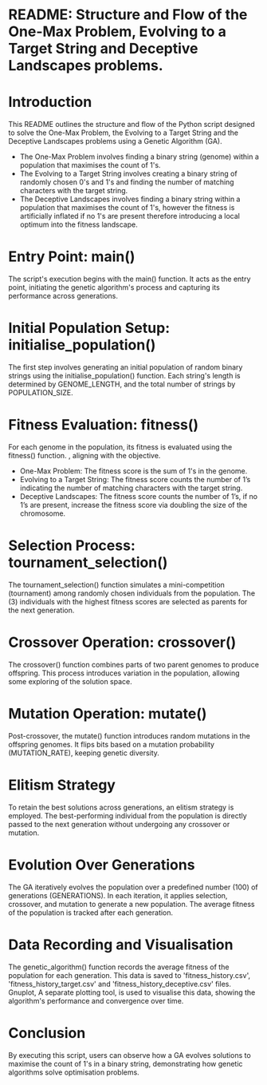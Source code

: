 # README: Structure and Flow of the One-Max Problem, Evolving to a Target String and Deceptive Landscapes problems.

# Introduction
This README outlines the structure and flow of the Python script designed to solve the One-Max Problem, the Evolving to a Target String and the Deceptive Landscapes problems using a Genetic Algorithm (GA). 
- The One-Max Problem involves finding a binary string (genome) within a population that maximises the count of 1's.
- The Evolving to a Target String involves creating a binary string of randomly chosen 0's and 1's and finding the number of matching characters with the target string.
- The Deceptive Landscapes involves finding a binary string within a population that maximises the count of 1's, however the fitness is artificially inflated if no 1's are present therefore introducing a local optimum into the fitness landscape. 

# Entry Point: main()
The script's execution begins with the main() function. It acts as the entry point, initiating the genetic algorithm's process and capturing its performance across generations.

# Initial Population Setup: initialise_population()
The first step involves generating an initial population of random binary strings using the initialise_population() function. Each string's length is determined by GENOME_LENGTH, and the total number of strings by POPULATION_SIZE.

# Fitness Evaluation: fitness()
For each genome in the population, its fitness is evaluated using the fitness() function. , aligning with the  objective.
- One-Max Problem: The fitness score is the sum of 1's in the genome.
- Evolving to a Target String: The fitness score counts the number of 1’s indicating the number of matching characters with the target string.
- Deceptive Landscapes: The fitness score counts the number of 1’s, if no 1’s are present, increase the fitness score via doubling the size of the chromosome.

# Selection Process: tournament_selection()
The tournament_selection() function simulates a mini-competition (tournament) among randomly chosen individuals from the population. The (3) individuals with the highest fitness scores are selected as parents for the next generation.

# Crossover Operation: crossover()
The crossover() function combines parts of two parent genomes to produce offspring. This process introduces variation in the population, allowing some exploring of the solution space.

# Mutation Operation: mutate()
Post-crossover, the mutate() function introduces random mutations in the offspring genomes. It flips bits based on a mutation probability (MUTATION_RATE), keeping genetic diversity.

# Elitism Strategy
To retain the best solutions across generations, an elitism strategy is employed. The best-performing individual from the population is directly passed to the next generation without undergoing any crossover or mutation.

# Evolution Over Generations
The GA iteratively evolves the population over a predefined number (100) of generations (GENERATIONS). In each iteration, it applies selection, crossover, and mutation to generate a new population. The average fitness of the population is tracked after each generation.

# Data Recording and Visualisation
The genetic_algorithm() function records the average fitness of the population for each generation. This data is saved to 'fitness_history.csv', 'fitness_history_target.csv' and 'fitness_history_deceptive.csv' files. Gnuplot, A separate plotting tool, is used to visualise this data, showing the algorithm's performance and convergence over time.

# Conclusion
By executing this script, users can observe how a GA evolves solutions to maximise the count of 1's in a binary string, demonstrating how genetic algorithms solve optimisation problems.
